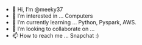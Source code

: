 - 👋 Hi, I’m @meeky37
- 👀 I’m interested in ... Computers
- 🌱 I’m currently learning ... Python, Pyspark, AWS.
- 💞️ I’m looking to collaborate on ...
- 📫 How to reach me ... Snapchat :)

<!---
meeky37/meeky37 is a ✨ special ✨ repository because its `README.md` (this file) appears on your GitHub profile.
You can click the Preview link to take a look at your changes.
--->
